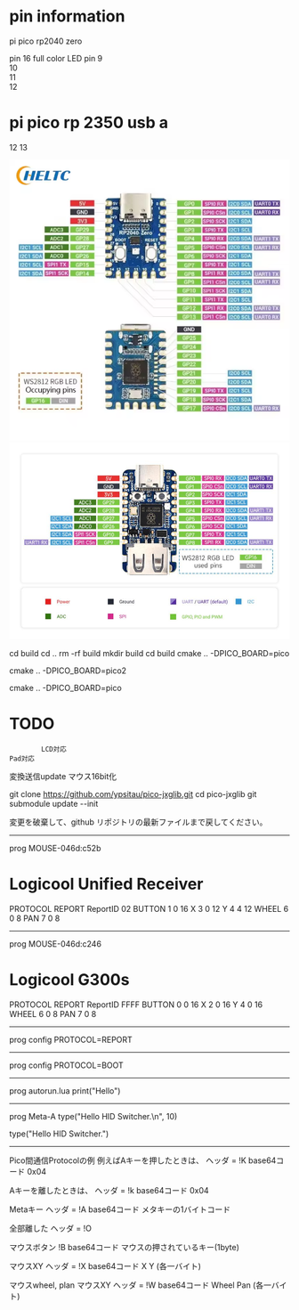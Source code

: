 
# pin information

pi pico rp2040 zero

pin 16 full color LED
pin 9   
    10  
    11  
    12  

# pi pico rp 2350 usb a

12
13


![alt text](image.png)
![alt text](image-1.png)

cd build
cd ..
rm -rf build
mkdir build
cd build
cmake .. -DPICO_BOARD=pico

cmake .. -DPICO_BOARD=pico2

cmake .. -DPICO_BOARD=pico

# TODO

            LCD対応
    Pad対応
変換送信update
マウス16bit化



git clone https://github.com/ypsitau/pico-jxglib.git
cd pico-jxglib
git submodule update --init

変更を破棄して、github リポジトリの最新ファイルまで戻してください。



------------------------------
prog MOUSE-046d:c52b
# Logicool Unified Receiver
PROTOCOL REPORT
ReportID 02
BUTTON 1 0 16
X      3 0 12
Y      4 4 12
WHEEL  6 0 8
PAN    7 0 8

------------------------------
prog MOUSE-046d:c246
# Logicool G300s
PROTOCOL REPORT
ReportID FFFF
BUTTON 0 0 16
X      2 0 16
Y      4 0 16
WHEEL  6 0 8
PAN    7 0 8

------------------------------
prog config
PROTOCOL=REPORT

------------------------------
prog config
PROTOCOL=BOOT

------------------------------
prog autorun.lua
print("Hello")

------------------------------
prog Meta-A
type("Hello HID Switcher.\n", 10)

type("Hello HID Switcher.")


------------------------------
Pico間通信Protocolの例
例えばAキーを押したときは、
ヘッダ = !K
base64コード 0x04

Aキーを離したときは、
ヘッダ = !k
base64コード 0x04

Metaキー
ヘッダ = !A
base64コード メタキーの1バイトコード

全部離した
ヘッダ = !O

マウスボタン
!B
base64コード マウスの押されているキー(1byte)

マウスXY
ヘッダ = !X
base64コード X Y (各一バイト)

マウスwheel, plan
マウスXY
ヘッダ = !W
base64コード Wheel Pan (各一バイト)
